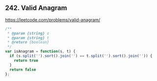 ## 242. Valid Anagram



https://leetcode.com/problems/valid-anagram/



```javascript
/**
 * @param {string} s
 * @param {string} t
 * @return {boolean}
 */
var isAnagram = function(s, t) {
  if (s.split('').sort().join('') == t.split('').sort().join('')) {
    return true
  }
  return false
};
```

